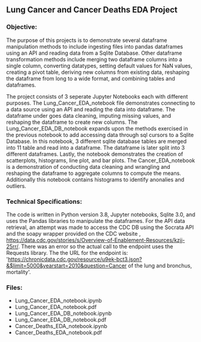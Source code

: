 
## Lung Cancer and Cancer Deaths EDA Project

### Objective:
																			
The purpose of this projects is to demonstrate several dataframe manipulation methods to include ingesting files into pandas dataframes using an API and reading data from a Sqlite Database. Other dataframe transformation methods include merging two dataframe columns into a single column, converting datatypes, setting default values for NaN values, creating a pivot table, deriving new columns from existing data, reshaping the dataframe from long to a wide format, and combining tables and dataframes.

The project consists of 3 seperate Jupyter Notebooks each with different purposes. The Lung_Cancer_EDA_notebook file demonstrates connecting to a data source using an API and reading the data into dataframe.  The dataframe under goes data cleaning, imputing missing values, and reshaping the dataframe to create new columns.  The Lung_Cancer_EDA_DB_notebook expands upon the methods exercised in the previous notebook to add accessing data through  sql cursors to a Sqlite Database.  In this notebook, 3 different sqlite database tables are merged into 11 table and read into a dataframe.  The dataframe is later split into 3 different dataframes.  Lastly, the notebook demonstrates the creation of scatterplots, histograms, line plot, and bar plots.  The Cancer_EDA_notebook is a demonstration of conducting data cleaning and wrangling and reshaping the dataframe to aggregate columns to compute the means. Additionally this notebook contains histograms to identify anonalies and outliers.

### Technical Specifications:

The code is written in Python version 3.8, Jupyter notebooks, Sqlite 3.0, and uses the Pandas libraries to manipulate the dataframes. For the API data retrieval, an attempt was made to access the CDC DB using the Socrata API and the soapy wrapper provided on the CDC website , https://data.cdc.gov/stories/s/Overview-of-Enablement-Resources/kzjj-25rr/.  There was an error so the actual call to the endpoint uses the Requests library. The the URL for the endpoint is: 
'https://chronicdata.cdc.gov/resource/u9ek-bct3.json?&$limit=5000&yearstart=2010&question=Cancer of the lung and bronchus, mortality'.

### Files:

* Lung_Cancer_EDA_notebook.ipynb 
* Lung_Cancer_EDA_notebook.pdf
* Lung_Cancer_EDA_DB_notebook.ipynb
* Lung_Cancer_EDA_DB_notebook.pdf
* Cancer_Deaths_EDA_notebook.ipynb
* Cancer_Deaths_EDA_notebook.pdf

